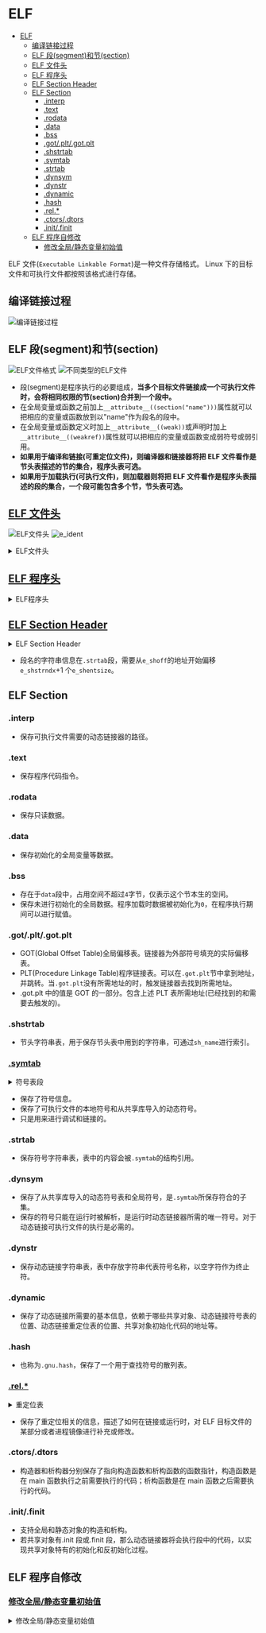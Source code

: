 # ELF

- [ELF](#elf)
  - [编译链接过程](#编译链接过程)
  - [ELF 段(segment)和节(section)](#elf-段segment和节section)
  - [ELF 文件头](#elf-文件头)
  - [ELF 程序头](#elf-程序头)
  - [ELF Section Header](#elf-section-header)
  - [ELF Section](#elf-section)
    - [.interp](#interp)
    - [.text](#text)
    - [.rodata](#rodata)
    - [.data](#data)
    - [.bss](#bss)
    - [.got/.plt/.got.plt](#gotpltgotplt)
    - [.shstrtab](#shstrtab)
    - [.symtab](#symtab)
    - [.strtab](#strtab)
    - [.dynsym](#dynsym)
    - [.dynstr](#dynstr)
    - [.dynamic](#dynamic)
    - [.hash](#hash)
    - [.rel.\*](#rel)
    - [.ctors/.dtors](#ctorsdtors)
    - [.init/.finit](#initfinit)
  - [ELF 程序自修改](#elf-程序自修改)
    - [修改全局/静态变量初始值](#修改全局静态变量初始值)

ELF 文件(`Executable Linkable Format`)是一种文件存储格式。
Linux 下的目标文件和可执行文件都按照该格式进行存储。

## 编译链接过程

![编译链接过程](https://github.com/gongluck/images/blob/main/cpp/编译链接过程.png)

## ELF 段(segment)和节(section)

![ELF文件格式](https://github.com/gongluck/images/blob/main/cpp/ELF文件格式.png)
![不同类型的ELF文件](https://github.com/gongluck/images/blob/main/cpp/不同类型的ELF文件.png)

- 段(segment)是程序执行的必要组成，**当多个目标文件链接成一个可执行文件时，会将相同权限的节(section)合并到一个段中。**
- 在全局变量或函数之前加上`__attribute__((section("name")))`属性就可以把相应的变量或函数放到以"name"作为段名的段中。
- 在全局变量或函数定义时加上`__attribute__((weak))`或声明时加上`__attribute__((weakref))`属性就可以把相应的变量或函数变成弱符号或弱引用。
- **如果用于编译和链接(可重定位文件)，则编译器和链接器将把 ELF 文件看作是节头表描述的节的集合，程序头表可选。**
- **如果用于加载执行(可执行文件)，则加载器则将把 ELF 文件看作是程序头表描述的段的集合，一个段可能包含多个节，节头表可选。**

## [ELF 文件头](https://github.com/gongluck/sourcecode/blob/main/linux-3.10/include/uapi/linux/elf.h#L210)

![ELF文件头](https://github.com/gongluck/images/blob/main/elf/elf_header.png)
![e_ident](https://github.com/gongluck/images/blob/main/elf/e_ident.png)

<details>
<summary>ELF文件头</summary>

```C++
#define EI_NIDENT 16

typedef struct elf32_hdr // elf文件头
{
  unsigned char e_ident[EI_NIDENT];     // elf文件标识
  Elf32_Half e_type;                    // elf文件类型
  Elf32_Half e_machine;                 // elf文件机器架构
  Elf32_Word e_version;                 // elf文件版本号
  Elf32_Addr e_entry; /* Entry point */ // elf执行入口点
  Elf32_Off e_phoff;                    // program header table的偏移
  Elf32_Off e_shoff;                    // section header table的偏移
  Elf32_Word e_flags;                   // 特定于处理器的标志
  Elf32_Half e_ehsize;                  // ELF文件头的大小，32位ELF是52字节，64位是64字节
  Elf32_Half e_phentsize;               // program header table中每个入口的大小
  Elf32_Half e_phnum;                   // program header table的入口个数
  Elf32_Half e_shentsize;               // section header table中每个入口的大小
  Elf32_Half e_shnum;                   // section header table的入口个数
  Elf32_Half e_shstrndx;                // section header table中字符串段(.shstrtab)的索引
} Elf32_Ehdr;

typedef struct elf64_hdr
{
  unsigned char e_ident[EI_NIDENT]; /* ELF "magic number" */
  Elf64_Half e_type;
  Elf64_Half e_machine;
  Elf64_Word e_version;
  Elf64_Addr e_entry; /* Entry point virtual address */
  Elf64_Off e_phoff;  /* Program header table file offset */
  Elf64_Off e_shoff;  /* Section header table file offset */
  Elf64_Word e_flags;
  Elf64_Half e_ehsize;
  Elf64_Half e_phentsize;
  Elf64_Half e_phnum;
  Elf64_Half e_shentsize;
  Elf64_Half e_shnum;
  Elf64_Half e_shstrndx;
} Elf64_Ehdr;
```

</details>

## [ELF 程序头](https://github.com/gongluck/sourcecode/blob/main/linux-3.10/include/uapi/linux/elf.h#L247)

<details>
<summary>ELF程序头</summary>

```C++
// 程序头权限属性
/* These constants define the permissions on sections in the program
   header, p_flags. */
#define PF_R 0x4 // 可读
#define PF_W 0x2 // 可写
#define PF_X 0x1 // 可运行

typedef struct elf32_phdr // elf程序头表 segment
{
  Elf32_Word p_type;   // 段类型 PT_XXX
  Elf32_Off p_offset;  // 段在内存映像(虚拟内存基址)的偏移
  Elf32_Addr p_vaddr;  // 虚拟地址空间
  Elf32_Addr p_paddr;  // 物理装载地址
  Elf32_Word p_filesz; // 段文件长度
  Elf32_Word p_memsz;  // 段虚拟空间长度
  Elf32_Word p_flags;  // 权限属性
  Elf32_Word p_align;  // 对齐幂数
} Elf32_Phdr;

typedef struct elf64_phdr
{
  Elf64_Word p_type;
  Elf64_Word p_flags;
  Elf64_Off p_offset;   /* Segment file offset */
  Elf64_Addr p_vaddr;   /* Segment virtual address */
  Elf64_Addr p_paddr;   /* Segment physical address */
  Elf64_Xword p_filesz; /* Segment size in file */
  Elf64_Xword p_memsz;  /* Segment size in memory */
  Elf64_Xword p_align;  /* Segment alignment, file & memory */
} Elf64_Phdr;
```

</details>

## [ELF Section Header](https://github.com/gongluck/sourcecode/blob/main/linux-3.10/include/uapi/linux/elf.h#L312)

<details>
<summary>ELF Section Header</summary>

```C++
typedef struct elf32_shdr // elf段表描述结构
{
  Elf32_Word sh_name;      //.shstrtab中的索引
  Elf32_Word sh_type;      // 段类型
  Elf32_Word sh_flags;     // 段标志
  Elf32_Addr sh_addr;      // 段虚拟地址
  Elf32_Off sh_offset;     // 段在文件中的偏移
  Elf32_Word sh_size;      // 段大小
  Elf32_Word sh_link;      // 段使用的字符串表或符号表在段表中的索引
  Elf32_Word sh_info;      // 重定位表所作用的段在段表中的索引
  Elf32_Word sh_addralign; // 段对齐 2的n次幂
  Elf32_Word sh_entsize;   // 段中每项大小(如果可用)
} Elf32_Shdr;

typedef struct elf64_shdr
{
  Elf64_Word sh_name;       /* Section name, index in string tbl */
  Elf64_Word sh_type;       /* Type of section */
  Elf64_Xword sh_flags;     /* Miscellaneous section attributes */
  Elf64_Addr sh_addr;       /* Section virtual addr at execution */
  Elf64_Off sh_offset;      /* Section file offset */
  Elf64_Xword sh_size;      /* Size of section in bytes */
  Elf64_Word sh_link;       /* Index of another section */
  Elf64_Word sh_info;       /* Additional section information */
  Elf64_Xword sh_addralign; /* Section alignment */
  Elf64_Xword sh_entsize;   /* Entry size if section holds table */
} Elf64_Shdr;
```

</details>

- 段名的字符串信息在`.strtab`段，需要从`e_shoff`的地址开始偏移`e_shstrndx`+1 个`e_shentsize`。

## ELF Section

### .interp

- 保存可执行文件需要的动态链接器的路径。

### .text

- 保存程序代码指令。

### .rodata

- 保存只读数据。

### .data

- 保存初始化的全局变量等数据。

### .bss

- 存在于`data`段中，占用空间不超过`4`字节，仅表示这个节本生的空间。
- 保存未进行初始化的全局数据。程序加载时数据被初始化为`0`，在程序执行期间可以进行赋值。

### .got/.plt/.got.plt

- GOT(Global Offset Table)全局偏移表。链接器为外部符号填充的实际偏移表。
- PLT(Procedure Linkage Table)程序链接表。可以在`.got.plt`节中拿到地址，并跳转。当`.got.plt`没有所需地址的时，触发链接器去找到所需地址。
- .got.plt 中的值是 GOT 的一部分。包含上述 PLT 表所需地址(已经找到的和需要去触发的)。

### .shstrtab

- 节头字符串表，用于保存节头表中用到的字符串，可通过`sh_name`进行索引。

### [.symtab](https://github.com/gongluck/sourcecode/blob/main/linux-3.10/include/uapi/linux/elf.h#L190)

<details>
<summary>符号表段</summary>

```C++
typedef struct elf32_sym // 符号表结构
{
  Elf32_Word st_name;     // 字符串表中的索引
  Elf32_Addr st_value;    // 符号值 绝对值或在段中偏移的地址值
  Elf32_Word st_size;     // 符号大小
  unsigned char st_info;  // 低4位标识符号类型 高4位标识绑定信息
  unsigned char st_other; // 0
  Elf32_Half st_shndx;    // 符号所在的段
} Elf32_Sym;

typedef struct elf64_sym
{
  Elf64_Word st_name;     /* Symbol name, index in string tbl */
  unsigned char st_info;  /* Type and binding attributes */
  unsigned char st_other; /* No defined meaning, 0 */
  Elf64_Half st_shndx;    /* Associated section index */
  Elf64_Addr st_value;    /* Value of the symbol */
  Elf64_Xword st_size;    /* Associated symbol size */
} Elf64_Sym;
```

</details>

- 保存了符号信息。
- 保存了可执行文件的本地符号和从共享库导入的动态符号。
- 只是用来进行调试和链接的。

### .strtab

- 保存符号字符串表，表中的内容会被`.symtab`的结构引用。

### .dynsym

- 保存了从共享库导入的动态符号表和全局符号，是`.symtab`所保存符合的子集。
- 保存的符号只能在运行时被解析，是运行时动态链接器所需的唯一符号。对于动态链接可执行文件的执行是必需的。

### .dynstr

- 保存动态链接字符串表，表中存放字符串代表符号名称，以空字符作为终止符。

### .dynamic

- 保存了动态链接所需要的基本信息，依赖于哪些共享对象、动态链接符号表的位置、动态链接重定位表的位置、共享对象初始化代码的地址等。

### .hash

- 也称为`.gnu.hash`，保存了一个用于查找符号的散列表。

### [.rel.\*](https://github.com/gongluck/sourcecode/blob/main/linux-3.10/include/uapi/linux/elf.h#L157)

<details>
<summary>重定位表</summary>

```C++
/* The following are used with relocations */ // 提取符号重定位信息
#define ELF32_R_SYM(x) ((x) >> 8)             // 提取符号重定位绑定信息
#define ELF32_R_TYPE(x) ((x)&0xff)            // 提取符号重定位类型

#define ELF64_R_SYM(i) ((i) >> 32)
#define ELF64_R_TYPE(i) ((i)&0xffffffff)

typedef struct elf32_rel // 重定位表入口结构
{
  Elf32_Addr r_offset; // 段偏移或虚拟地址
  Elf32_Word r_info;   // 低8位标识入口类型 高24位标识入口符号在符号表的下标
} Elf32_Rel;

typedef struct elf64_rel
{
  Elf64_Addr r_offset; /* Location at which to apply the action */
  Elf64_Xword r_info;  /* index and type of relocation */
} Elf64_Rel;

typedef struct elf32_rela // 重定位表入口结构
{
  Elf32_Addr r_offset;  // 段偏移或虚拟地址
  Elf32_Word r_info;    // 低8位标识入口类型 高24位标识入口符号在符号表的下标
  Elf32_Sword r_addend; // 辅助计算修订值 某些指令使用的是下一条指令的地址作为偏移寻址，则可以将这部分的偏移信息放在r_addend里面
} Elf32_Rela;

typedef struct elf64_rela
{
  Elf64_Addr r_offset;   /* Location at which to apply the action */
  Elf64_Xword r_info;    /* index and type of relocation */
  Elf64_Sxword r_addend; /* Constant addend used to compute value */
} Elf64_Rela;
```

</details>

- 保存了重定位相关的信息，描述了如何在链接或运行时，对 ELF 目标文件的某部分或者进程镜像进行补充或修改。

### .ctors/.dtors

- 构造器和析构器分别保存了指向构造函数和析构函数的函数指针，构造函数是在 main 函数执行之前需要执行的代码；析构函数是在 main 函数之后需要执行的代码。

### .init/.finit

- 支持全局和静态对象的构造和析构。
- 若共享对象有.init 段或.finit 段，那么动态链接器将会执行段中的代码，以实现共享对象特有的初始化和反初始化过程。

## ELF 程序自修改

### [修改全局/静态变量初始值](../code/elf/global.cpp)

<details>
<summary>修改全局/静态变量初始值</summary>

```C++
/*
 * @Author: gongluck
 * @Date: 2022-04-14 10:49:56
 * @Last Modified by: gongluck
 * @Last Modified time: 2023-01-06 17:27:16
 */

// application rewrite it`s global variable via shell tools
#include <stdio.h>
#include <stdlib.h>
#define NAME2STR(name) (#name)
int GGG = 1;
int test()
{
  static int SSS = 100;
  printf("%d\n", SSS);
  return SSS;
}
int main(int argc, char *argv[])
{
  if (argc == 3)
  {
    int n = atoi(argv[2]);
    FILE *fp = fopen(argv[0], "r+b");
    fseek(fp, atoi(argv[1]), SEEK_SET);
    fwrite(&n, 4, 1, fp);
    fclose(fp);
  }
  else
  {
    printf("%s\n", argv[0]);
    printf("%d\n", GGG);
    test();
    srand(GGG);
    GGG = rand();
    char buf[1024] = {0};
    // readelf -s a.out | grep GGG
    // readelf -S a.out
    // hexdump a.out -C -s 0x3014 -n 4
    sprintf(buf, "%s $(expr `printf %%d 0x$(readelf -s %s | grep %s | awk '{print $2}')` - `printf %%d 0x$(readelf -S %s | grep \" .data \" | awk '{print $4}')` + `printf %%d 0x$(readelf -S %s | grep \" .data \" | awk '{print $5}')`) %d",
            argv[0], argv[0], NAME2STR(GGG), argv[0], argv[0], GGG);
    system(buf);
    srand(GGG);
    GGG = rand();
    // rewrite static variable
    sprintf(buf, "%s $(expr `printf %%d 0x$(readelf -s %s | grep %s | awk '{print $2}')` - `printf %%d 0x$(readelf -S %s | grep \" .data \" | awk '{print $4}')` + `printf %%d 0x$(readelf -S %s | grep \" .data \" | awk '{print $5}')`) %d",
            argv[0], argv[0], NAME2STR(SSS), argv[0], argv[0], GGG);
    system(buf);
  }
  return 0;
}
```

</details>
